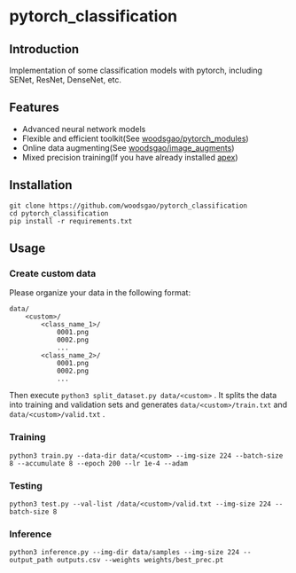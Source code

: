 # pytorch_classification

## Introduction

Implementation of some classification models with pytorch, including SENet, ResNet, DenseNet, etc.

## Features

 - Advanced neural network models
 - Flexible and efficient toolkit(See [woodsgao/pytorch_modules](https://github.com/woodsgao/pytorch_modules))
 - Online data augmenting(See [woodsgao/image_augments](https://github.com/woodsgao/image_augments))
 - Mixed precision training(If you have already installed [apex](https://github.com/NVIDIA/apex))

## Installation

    git clone https://github.com/woodsgao/pytorch_classification
    cd pytorch_classification
    pip install -r requirements.txt

## Usage

### Create custom data

Please organize your data in the following format:

    data/
        <custom>/
            <class_name_1>/
                0001.png
                0002.png
                ...
            <class_name_2>/
                0001.png
                0002.png
                ...

Then execute `python3 split_dataset.py data/<custom>` . It splits the data into training and validation sets and generates `data/<custom>/train.txt` and `data/<custom>/valid.txt` .

### Training

    python3 train.py --data-dir data/<custom> --img-size 224 --batch-size 8 --accumulate 8 --epoch 200 --lr 1e-4 --adam

### Testing

    python3 test.py --val-list /data/<custom>/valid.txt --img-size 224 --batch-size 8

### Inference

    python3 inference.py --img-dir data/samples --img-size 224 --output_path outputs.csv --weights weights/best_prec.pt
